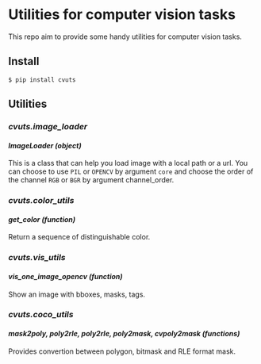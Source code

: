 # Utilities for computer vision tasks

This repo aim to provide some handy utilities for computer vision tasks.

## Install
```
$ pip install cvuts
```

## Utilities

### *cvuts.image_loader*
#### *ImageLoader (object)*
This is a class that can help you load image with a local path or a url. You can choose to use `PIL` or `OPENCV` by argument `core` and choose the order of the channel `RGB` or `BGR` by argument channel_order. 

### *cvuts.color_utils*
#### *get_color (function)*
Return a sequence of distinguishable color.

### *cvuts.vis_utils*
#### *vis_one_image_opencv (function)*
Show an image with bboxes, masks, tags.

### *cvuts.coco_utils*
#### *mask2poly, poly2rle, poly2rle, poly2mask, cvpoly2mask (functions)*
Provides convertion between polygon, bitmask and RLE format mask.
